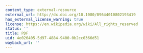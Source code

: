 ```yaml
---
content_type: external-resource
external_url: http://dx.doi.org/10.1080/09644010802193419
has_external_license_warning: true
license: https://en.wikipedia.org/wiki/All_rights_reserved
status: ''
title: PDF
uid: 4e026405-5d97-4884-9400-0b2cc0366d51
wayback_url: ''
---
```

